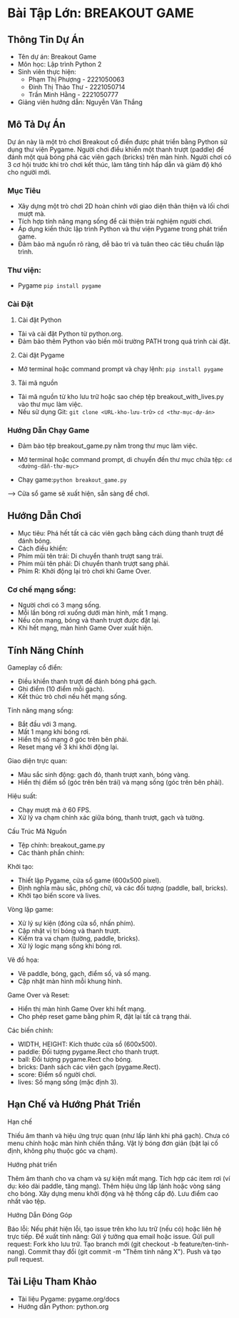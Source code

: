 # Bài Tập Lớn: BREAKOUT GAME
## Thông Tin Dự Án

- Tên dự án: Breakout Game
- Môn học: Lập trình Python 2
- Sinh viên thực hiện: 
    - Phạm Thị Phượng - 2221050063
    - Đinh Thị Thảo Thư - 2221050714
    - Trần Minh Hằng - 2221050777
- Giảng viên hướng dẫn: Nguyễn Văn Thắng

## Mô Tả Dự Án
Dự án này là một trò chơi Breakout cổ điển được phát triển bằng Python sử dụng thư viện Pygame. Người chơi điều khiển một thanh trượt (paddle) để đánh một quả bóng phá các viên gạch (bricks) trên màn hình. Người chơi có 3 cơ hội trước khi trò chơi kết thúc, làm tăng tính hấp dẫn và giảm độ khó cho người mới.
### Mục Tiêu

- Xây dựng một trò chơi 2D hoàn chỉnh với giao diện thân thiện và lối chơi mượt mà.
- Tích hợp tính năng mạng sống để cải thiện trải nghiệm người chơi.
- Áp dụng kiến thức lập trình Python và thư viện Pygame trong phát triển game.
- Đảm bảo mã nguồn rõ ràng, dễ bảo trì và tuân theo các tiêu chuẩn lập trình.


### Thư viện:
- Pygame `pip install pygame`


### Cài Đặt
1. Cài đặt Python

- Tải và cài đặt Python từ python.org.
- Đảm bảo thêm Python vào biến môi trường PATH trong quá trình cài đặt.

2. Cài đặt Pygame
- Mở terminal hoặc command prompt và chạy lệnh: `pip install pygame`



3. Tải mã nguồn

- Tải mã nguồn từ kho lưu trữ hoặc sao chép tệp breakout_with_lives.py vào thư mục làm việc.
- Nếu sử dụng Git: `git clone <URL-kho-lưu-trữ>`
`cd <thư-mục-dự-án>`



### Hướng Dẫn Chạy Game

- Đảm bảo tệp breakout_game.py nằm trong thư mục làm việc.
- Mở terminal hoặc command prompt, di chuyển đến thư mục chứa tệp: `cd <đường-dẫn-thư-mục>`


- Chạy game:`python breakout_game.py`


--> Cửa sổ game sẽ xuất hiện, sẵn sàng để chơi.

## Hướng Dẫn Chơi

- Mục tiêu: Phá hết tất cả các viên gạch bằng cách dùng thanh trượt để đánh bóng.
- Cách điều khiển:
- Phím mũi tên trái: Di chuyển thanh trượt sang trái.
- Phím mũi tên phải: Di chuyển thanh trượt sang phải.
- Phím R: Khởi động lại trò chơi khi Game Over.


### Cơ chế mạng sống:
- Người chơi có 3 mạng sống.
- Mỗi lần bóng rơi xuống dưới màn hình, mất 1 mạng.
- Nếu còn mạng, bóng và thanh trượt được đặt lại.
- Khi hết mạng, màn hình Game Over xuất hiện.



## Tính Năng Chính

Gameplay cổ điển:
- Điều khiển thanh trượt để đánh bóng phá gạch.
- Ghi điểm (10 điểm mỗi gạch).
- Kết thúc trò chơi nếu hết mạng sống.


Tính năng mạng sống:
- Bắt đầu với 3 mạng.
- Mất 1 mạng khi bóng rơi.
- Hiển thị số mạng ở góc trên bên phải.
- Reset mạng về 3 khi khởi động lại.


Giao diện trực quan:
- Màu sắc sinh động: gạch đỏ, thanh trượt xanh, bóng vàng.
- Hiển thị điểm số (góc trên bên trái) và mạng sống (góc trên bên phải).


Hiệu suất:
- Chạy mượt mà ở 60 FPS.
- Xử lý va chạm chính xác giữa bóng, thanh trượt, gạch và tường.



Cấu Trúc Mã Nguồn
- Tệp chính: breakout_game.py
- Các thành phần chính:

Khởi tạo:
- Thiết lập Pygame, cửa sổ game (600x500 pixel).
- Định nghĩa màu sắc, phông chữ, và các đối tượng (paddle, ball, bricks).
- Khởi tạo biến score và lives.


Vòng lặp game:
- Xử lý sự kiện (đóng cửa sổ, nhấn phím).
- Cập nhật vị trí bóng và thanh trượt.
- Kiểm tra va chạm (tường, paddle, bricks).
- Xử lý logic mạng sống khi bóng rơi.


Vẽ đồ họa:
- Vẽ paddle, bóng, gạch, điểm số, và số mạng.
- Cập nhật màn hình mỗi khung hình.


Game Over và Reset:
- Hiển thị màn hình Game Over khi hết mạng.
- Cho phép reset game bằng phím R, đặt lại tất cả trạng thái.



Các biến chính:

- WIDTH, HEIGHT: Kích thước cửa sổ (600x500).
- paddle: Đối tượng pygame.Rect cho thanh trượt.
- ball: Đối tượng pygame.Rect cho bóng.
- bricks: Danh sách các viên gạch (pygame.Rect).
- score: Điểm số người chơi.
- lives: Số mạng sống (mặc định 3).


## Hạn Chế và Hướng Phát Triển
Hạn chế

Thiếu âm thanh và hiệu ứng trực quan (như lấp lánh khi phá gạch).
Chưa có menu chính hoặc màn hình chiến thắng.
Vật lý bóng đơn giản (bật lại cố định, không phụ thuộc góc va chạm).

Hướng phát triển

Thêm âm thanh cho va chạm và sự kiện mất mạng.
Tích hợp các item rơi (ví dụ: kéo dài paddle, tăng mạng).
Thêm hiệu ứng lấp lánh hoặc vòng sáng cho bóng.
Xây dựng menu khởi động và hệ thống cấp độ.
Lưu điểm cao nhất vào tệp.

Hướng Dẫn Đóng Góp

Báo lỗi: Nếu phát hiện lỗi, tạo issue trên kho lưu trữ (nếu có) hoặc liên hệ trực tiếp.
Đề xuất tính năng: Gửi ý tưởng qua email hoặc issue.
Gửi pull request:
Fork kho lưu trữ.
Tạo branch mới (git checkout -b feature/ten-tinh-nang).
Commit thay đổi (git commit -m "Thêm tính năng X").
Push và tạo pull request.



## Tài Liệu Tham Khảo

- Tài liệu Pygame: pygame.org/docs
- Hướng dẫn Python: python.org


